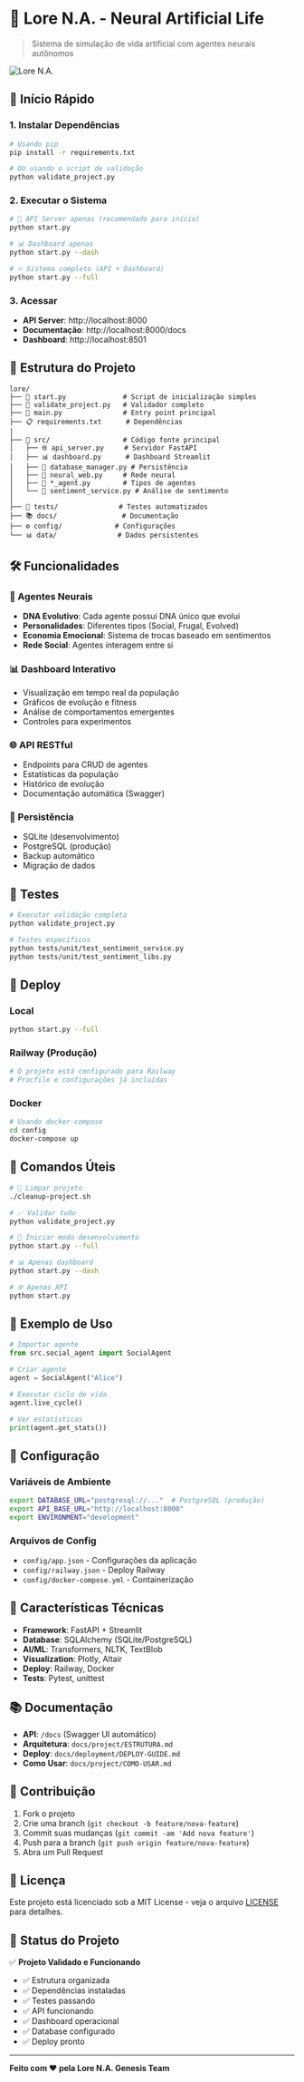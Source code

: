 # 🌟 Lore N.A. - Neural Artificial Life

> Sistema de simulação de vida artificial com agentes neurais autônomos

![Lore N.A.](assets/lore.png)

## 🚀 Início Rápido

### 1. Instalar Dependências

```bash
# Usando pip
pip install -r requirements.txt

# OU usando o script de validação
python validate_project.py
```

### 2. Executar o Sistema

```bash
# 🎯 API Server apenas (recomendado para início)
python start.py

# 📊 Dashboard apenas
python start.py --dash

# 🔥 Sistema completo (API + Dashboard)
python start.py --full
```

### 3. Acessar

-   **API Server**: http://localhost:8000
-   **Documentação**: http://localhost:8000/docs
-   **Dashboard**: http://localhost:8501

## 📁 Estrutura do Projeto

```
lore/
├── 🚀 start.py              # Script de inicialização simples
├── 🧪 validate_project.py   # Validador completo
├── 📜 main.py               # Entry point principal
├── 📋 requirements.txt      # Dependências
│
├── 📂 src/                  # Código fonte principal
│   ├── 🌐 api_server.py     # Servidor FastAPI
│   ├── 📊 dashboard.py      # Dashboard Streamlit
│   ├── 💾 database_manager.py # Persistência
│   ├── 🧠 neural_web.py     # Rede neural
│   ├── 🤖 *_agent.py        # Tipos de agentes
│   └── 💭 sentiment_service.py # Análise de sentimento
│
├── 🧪 tests/               # Testes automatizados
├── 📚 docs/                # Documentação
├── ⚙️ config/             # Configurações
└── 📊 data/               # Dados persistentes
```

## 🛠️ Funcionalidades

### 🤖 Agentes Neurais

-   **DNA Evolutivo**: Cada agente possui DNA único que evolui
-   **Personalidades**: Diferentes tipos (Social, Frugal, Evolved)
-   **Economia Emocional**: Sistema de trocas baseado em sentimentos
-   **Rede Social**: Agentes interagem entre si

### 📊 Dashboard Interativo

-   Visualização em tempo real da população
-   Gráficos de evolução e fitness
-   Análise de comportamentos emergentes
-   Controles para experimentos

### 🌐 API RESTful

-   Endpoints para CRUD de agentes
-   Estatísticas da população
-   Histórico de evolução
-   Documentação automática (Swagger)

### 💾 Persistência

-   SQLite (desenvolvimento)
-   PostgreSQL (produção)
-   Backup automático
-   Migração de dados

## 🧪 Testes

```bash
# Executar validação completa
python validate_project.py

# Testes específicos
python tests/unit/test_sentiment_service.py
python tests/unit/test_sentiment_libs.py
```

## 🚀 Deploy

### Local

```bash
python start.py --full
```

### Railway (Produção)

```bash
# O projeto está configurado para Railway
# Procfile e configurações já incluídas
```

### Docker

```bash
# Usando docker-compose
cd config
docker-compose up
```

## 📖 Comandos Úteis

```bash
# 🧹 Limpar projeto
./cleanup-project.sh

# ✅ Validar tudo
python validate_project.py

# 🚀 Iniciar modo desenvolvimento
python start.py --full

# 📊 Apenas dashboard
python start.py --dash

# 🌐 Apenas API
python start.py
```

## 🎯 Exemplo de Uso

```python
# Importar agente
from src.social_agent import SocialAgent

# Criar agente
agent = SocialAgent("Alice")

# Executar ciclo de vida
agent.live_cycle()

# Ver estatísticas
print(agent.get_stats())
```

## 🔧 Configuração

### Variáveis de Ambiente

```bash
export DATABASE_URL="postgresql://..."  # PostgreSQL (produção)
export API_BASE_URL="http://localhost:8000"
export ENVIRONMENT="development"
```

### Arquivos de Config

-   `config/app.json` - Configurações da aplicação
-   `config/railway.json` - Deploy Railway
-   `config/docker-compose.yml` - Containerização

## 🎨 Características Técnicas

-   **Framework**: FastAPI + Streamlit
-   **Database**: SQLAlchemy (SQLite/PostgreSQL)
-   **AI/ML**: Transformers, NLTK, TextBlob
-   **Visualization**: Plotly, Altair
-   **Deploy**: Railway, Docker
-   **Tests**: Pytest, unittest

## 📚 Documentação

-   **API**: `/docs` (Swagger UI automático)
-   **Arquitetura**: `docs/project/ESTRUTURA.md`
-   **Deploy**: `docs/deployment/DEPLOY-GUIDE.md`
-   **Como Usar**: `docs/project/COMO-USAR.md`

## 🤝 Contribuição

1. Fork o projeto
2. Crie uma branch (`git checkout -b feature/nova-feature`)
3. Commit suas mudanças (`git commit -am 'Add nova feature'`)
4. Push para a branch (`git push origin feature/nova-feature`)
5. Abra um Pull Request

## 📄 Licença

Este projeto está licenciado sob a MIT License - veja o arquivo [LICENSE](LICENSE) para detalhes.

## 🌟 Status do Projeto

✅ **Projeto Validado e Funcionando**

-   ✅ Estrutura organizada
-   ✅ Dependências instaladas
-   ✅ Testes passando
-   ✅ API funcionando
-   ✅ Dashboard operacional
-   ✅ Database configurado
-   ✅ Deploy pronto

---

**Feito com ❤️ pela Lore N.A. Genesis Team**
